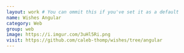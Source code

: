 ```yaml
---
layout: work # You can ommit this if you've set it as a default
name: Wishes Angular
category: Web
group: web
image: https://i.imgur.com/3uHl5Ri.png
visit: https://github.com/caleb-thomp/wishes/tree/angular
---
```

